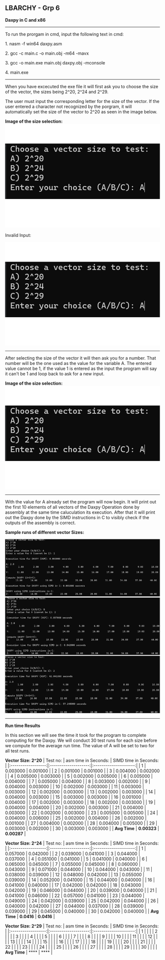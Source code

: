 ## LBARCHY - Grp 6
**Daxpy in C and x86**
***
<p>To run the prorgam in cmd, input the following text in cmd:</p>
<p>1. nasm -f win64 daxpy.asm</p>
<p>2. gcc -c main.c -o main.obj -m64 -mavx </p>
<p>3. gcc -o main.exe main.obj daxpy.obj -mconsole</p>
<p>4. main.exe</p>

***
<p>When you have excecuted the exe file it will first ask you to choose the size of the vector, the sizes being 2^20, 2^24 and 2^29.</p>
<p>The user must input the corresponding letter for the size of the vector. If the user entered a character not recognized by the porgram, it will automatically set the size of the vector to 2^20 as seen in the image below.</p>

**Image of the size selection:**
![Logo](Images/MPpic1.png)

<p>Invalid Input:</p>

![Logo](Images/MPpic1.png)

***
<p>After selecting the size of the vector it will then ask you for a number. That number will be the one used as the value for the variable A. The entered value cannot be 1, if the value 1 is entered as the input the program will say it can't be 1 and loop back to ask for a new input.</p>

**Image of the size selection:**
![Logo](Images/MPpic1.png)

***
<p>With the value for A already set the program will now begin. It will print out the first 10 elements of all vectors of the Daxpy Operation done by assembly at the same time caluculation its execution. After that it will print out the Daxpy done by the SIMD instructions in C to visibly check if the outputs of the assembly is correct.</p>

**Sample runs of different vector Sizes:**

![Logo](Images/MPpic4.png)
![Logo](Images/MPpic5.png)
![Logo](Images/MPpic6.png)

***
**Run time Results**
<p>In this section we will see the time it took for the program to complete computing for the Daxpy. We will conduct 30 test runs for each size before we compute for the average run time. The value of A will be set to two for all test runs.</p>

**Vector Size: 2^20**
| Test no:           | asm time in Seconds: | SIMD time in Seconds: |
|:------------------:|:--------------------:|:---------------------:|
| 1                  | 0.003000             | 0.001000              |
| 2                  | 0.001000             | 0.001000              |
| 3                  | 0.004000             | 0.002000                    |
| 4                  | 0.005000                   | 0.003000                    |
| 5                  | 0.002000                   | 0.005000                    |
| 6                  | 0.005000                   | 0.004000                    |
| 7                  | 0.005000                   | 0.004000                    |
| 8                  | 0.003000                   | 0.002000                    |
| 9                  | 0.004000                   | 0.003000                    |
| 10                 | 0.002000                   | 0.003000                    |
| 11                 | 0.003000                   | 0.003000                    |
| 12                 | 0.002000                   | 0.003000                    |
| 13                 | 0.002000                   | 0.003000                    |
| 14                 | 0.004000                   | 0.003000                    |
| 15                 | 0.003000                   | 0.003000                    |
| 16                 | 0.001000                   | 0.004000                    |
| 17                 | 0.002000                   | 0.003000                    |
| 18                 | 0.002000                   | 0.003000                    |
| 19                 | 0.004000                   | 0.004000                    |
| 20                 | 0.002000                   | 0.003000                    |
| 21                 | 0.004000                   | 0.003000                    |
| 22                 | 0.002000                   | 0.003000                    |
| 23                 | 0.005000                   | 0.005000                    |
| 24                 | 0.004000                   | 0.006000                    |
| 25                 | 0.002000                   | 0.004000                    |
| 26                 | 0.002000                   | 0.001000                    |
| 27                 | 0.004000                   | 0.002000                    |
| 28                 | 0.004000                   | 0.005000                    |
| 29                 | 0.003000                   | 0.002000                    |
| 30                 | 0.003000                   | 0.003000                    |
| **Avg Time**           | **0.00323**                   | **0.00287**                    |

**Vector Size: 2^24**
| Test no:           | asm time in Seconds: | SIMD time in Seconds: |
|:------------------:|:--------------------:|:---------------------:|
| 1                  | 0.057000             | 0.042000              |
| 2                  | 0.039000             | 0.041000              |
| 3                  | 0.044000             | 0.037000                    |
| 4                  | 0.051000                   | 0.041000                    |
| 5                  | 0.041000                   | 0.040000                    |
| 6                  | 0.065000                   | 0.045000                    |
| 7                  | 0.055000                   | 0.045000                    |
| 8                  | 0.060000                   | 0.043000                    |
| 9                  | 0.071000                   | 0.044000                    |
| 10                 | 0.044000                   | 0.043000                    |
| 11                 | 0.038000                   | 0.039000                    |
| 12                 | 0.048000                   | 0.042000                    |
| 13                 | 0.055000                   | 0.039000                    |
| 14                 | 0.052000                   | 0.041000                   |
| 15                 | 0.044000                     | 0.040000                       |
| 16                 | 0.041000                     | 0.040000                       |
| 17                 | 0.042000                     | 0.042000                       |
| 18                 | 0.043000                     | 0.042000                       |
| 19                 | 0.046000                     | 0.044000                       |
| 20                 | 0.039000                     | 0.040000                       |
| 21                 | 0.041000                     | 0.046000                       |
| 22                 | 0.057000                     | 0.041000                       |
| 23                 | 0.044000                     | 0.049000                       |
| 24                 | 0.042000                     | 0.039000                       |
| 25                 | 0.042000                     | 0.044000                       |
| 26                 | 0.040000                     | 0.042000                       |
| 27                 | 0.044000                     | 0.037000                       |
| 28                 | 0.039000                     | 0.039000                       |
| 29                 | 0.045000                     | 0.040000                       |
| 30                 | 0.042000                     | 0.040000                       |
| **Avg Time**           | **0.0416**                   | **0.0416**                    |

**Vector Size: 2^29**
| Test no:           | asm time in Seconds: | SIMD time in Seconds: |
|:------------------:|:--------------------:|:---------------------:|
| 1                  |                      |                        |
| 2                  |                      |                        |
| 3                  |                      |                        |
| 4                  |                      |                        |
| 5                  |                      |                        |
| 6                  |                      |                        |
| 7                  |                      |                        |
| 8                  |                      |                        |
| 9                  |                      |                        |
| 10                 |                      |                        |
| 11                 |                      |                        |
| 12                 |                      |                        |
| 13                 |                      |                        |
| 14                 |                      |                        |
| 15                 |                      |                        |
| 16                 |                      |                        |
| 17                 |                      |                        |
| 18                 |                      |                        |
| 19                 |                      |                        |
| 20                 |                      |                        |
| 21                 |                      |                        |
| 22                 |                      |                        |
| 23                 |                      |                        |
| 24                 |                      |                        |
| 25                 |                      |                        |
| 26                 |                      |                        |
| 27                 |                      |                        |
| 28                 |                      |                        |
| 29                 |                      |                        |
| 30                 |                      |                        |
| **Avg Time**       | ****                 | ****                   |
